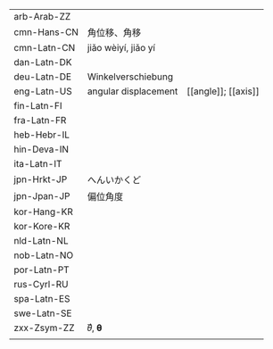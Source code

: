 | | | |
|-|-|-|
| arb-Arab-ZZ |  |  |
| cmn-Hans-CN | 角位移、角移 |  |
| cmn-Latn-CN | jiǎo wèiyí, jiǎo yí |  |
| dan-Latn-DK |  |  |
| deu-Latn-DE | Winkelverschiebung |  |
| eng-Latn-US | angular displacement | [[angle]]; [[axis]] |
| fin-Latn-FI |  |  |
| fra-Latn-FR |  |  |
| heb-Hebr-IL |  |  |
| hin-Deva-IN |  |  |
| ita-Latn-IT |  |  |
| jpn-Hrkt-JP | へんいかくど |  |
| jpn-Jpan-JP | 偏位角度 |  |
| kor-Hang-KR |  |  |
| kor-Kore-KR |  |  |
| nld-Latn-NL |  |  |
| nob-Latn-NO |  |  |
| por-Latn-PT |  |  |
| rus-Cyrl-RU |  |  |
| spa-Latn-ES |  |  |
| swe-Latn-SE |  |  |
| zxx-Zsym-ZZ | 𝜃⃗, 𝛉 |  |
|  |  |  |
